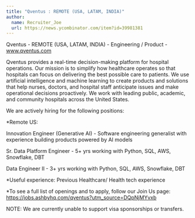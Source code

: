```yaml
---
title: "Qventus : REMOTE (USA, LATAM, INDIA)"
author:
  name: Recruiter_Joe
  url: https://news.ycombinator.com/item?id=39981381
---
```

Qventus - REMOTE (USA, LATAM, INDIA) - Engineering &#x2F; Product - www.qventus.com

Qventus provides a real-time decision-making platform for hospital operations. Our mission is to simplify how healthcare operates so that hospitals can focus on delivering the best possible care to patients. We use artificial intelligence and machine learning to create products and solutions that help nurses, doctors, and hospital staff anticipate issues and make operational decisions proactively. We work with leading public, academic, and community hospitals across the United States.

We are actively hiring for the following positions:

*Remote US:

Innovation Engineer (Generative AI) - Software engineering generalist with experience building products powered by AI models

Sr. Data Platform Engineer - 5+ yrs working with Python, SQL, AWS, Snowflake, DBT

Data Engineer II - 3+ yrs working with Python, SQL, AWS, Snowflake, DBT

*Useful experience: Previous Healthcare&#x2F; Health tech experience

*To see a full list of openings and to apply, follow our Join Us page: <a href="https:&#x2F;&#x2F;jobs.ashbyhq.com&#x2F;qventus?utm_source=DQpNjMYvxb">https:&#x2F;&#x2F;jobs.ashbyhq.com&#x2F;qventus?utm_source=DQpNjMYvxb</a>

NOTE: We are currently unable to support visa sponsorships or transfers.
